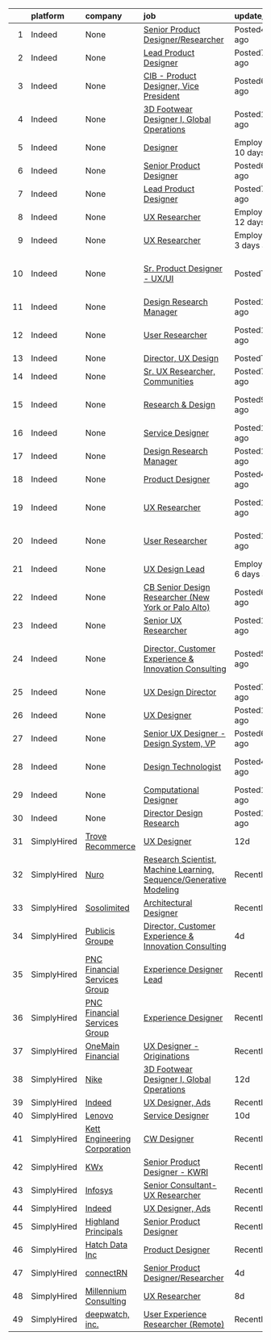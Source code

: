 

|    | platform    | company                              | job                                                                                                                                                                                                                                                                                                                                                                                                                                                                                                                                                                                                                                                                                                          | update_time                | location                                                      |
|---:|:------------|:-------------------------------------|:-------------------------------------------------------------------------------------------------------------------------------------------------------------------------------------------------------------------------------------------------------------------------------------------------------------------------------------------------------------------------------------------------------------------------------------------------------------------------------------------------------------------------------------------------------------------------------------------------------------------------------------------------------------------------------------------------------------|:---------------------------|:--------------------------------------------------------------|
|  1 | Indeed      | None                                 | [Senior Product Designer/Researcher](https://www.indeed.com/pagead/clk?mo=r&ad=-6NYlbfkN0AS_1Yci_aAypJCAt_IeHsxiIt8oZjdnGZeWZ1Ju-y_hHQkxlmZYkJcHU4W7QEEOmWVGJ3GT6bidUjFBi6-pcuw3xTEkr11Z_09Z6xFNfnr3EQHf2ijIxRJrinr4PtL9-EjcwtpzyOXb8WHYir_GdScD-pQGuGG8Td3az5dNrWNd7fetause_KsvN9aq35TDZa4I7Hea-2WXAW2MNpbpcWtSRkcoeKKZxH7GiYwwObOE0MHbgWDg0ecjKnW-7rC0J9iWGfD8H562Pg1PbEUI7BIFrKjHvtRawIB5Vm-WyU9Yjbg3TYvEYclC7YXBDLEvMo5zPq0z7wk1QJ1QqDHTOCB8Ldfd9AD04oUGYWRHsogCudpWVb0G0DSfie-8HYJDiTvWDiiQWwlkMpLCn3BVW3WWw-YPc8STQS2pzXwe7d1qlSaEkZ6mJEMNeSuxycbZv2fvhDFCDzxd8lsU_9leWmxcJq4P6L0hCW93_CkfL6DpVwT0zWm7oc2zt8Cvfhk910=&p=0&fvj=1&vjs=3)                                                                 | Posted4 days ago           | Waltham, MA 02453                                             |
|  2 | Indeed      | None                                 | [Lead Product Designer](https://www.indeed.com/pagead/clk?mo=r&ad=-6NYlbfkN0C5IatSLh_Ak1q39eQQoPIxD737RW9NeiYGvIRXkrLjEBkC4LI6KweFWWPiS1Pvvlz_wb1Hh5hSj1ZrWWRE3plgfcT4eWLpVrr4LI-fEyo8QDwtxBExL0u4T8cB18dIx3ByJubNpLFfs5sVw7a4F_FeQha8K3jG2bhTYOhDzf8XfGeno3HbgFzbVn6oG8zDH0qE7bjt6g25dvyzp0_g3uRDnIE7WMGWdyC6qUWGw4ZUtoZ71JcTmtUXWdcZsMaAoZGBwtY428TQoGmZvAX-tnUMCgRv9mKepyPlsh75zcRZSGyZWxilUkO6AWQaSR_F5lj2pKtNJn08Y_fBYAMzUQ7KHFDBQUzyFhWQi3Z-LVVxCoKR2ZKRLwQfk-J2VtOvHdx64LlsLeLtobckh2diZJbfyKrzdh5WLyj_uvrGrn8lbEQFBrRtzNb9JReYtyFTd_PzsDA2b-xzqKTxAsMBS7Om4ervbOjyK9MqPiobuLXtSd7V1HAPJZcN2fSL6a5B3KcHq3RlH3v81Kaa4fr1_voG5ZAZnXixTPd87Z0QMLUxSTXiNX_XRLfzbTR_Ja8Bgi2ts6rkXgoFDw==&p=14&fvj=0&vjs=3) | Posted7 days ago           | Austin, TX 78746                                              |
|  3 | Indeed      | None                                 | [CIB - Product Designer, Vice President](https://www.indeed.com/rc/clk?jk=23be48fa3fe1213c&fccid=aaf3b433897ea465&vjs=3)                                                                                                                                                                                                                                                                                                                                                                                                                                                                                                                                                                                     | Posted6 days ago           | New York, NY                                                  |
|  4 | Indeed      | None                                 | [3D Footwear Designer I, Global Operations](https://www.indeed.com/rc/clk?jk=53fefcde927d3d49&fccid=2c62e4de04b8f952&vjs=3)                                                                                                                                                                                                                                                                                                                                                                                                                                                                                                                                                                                  | Posted12 days ago          | Beaverton, OR                                                 |
|  5 | Indeed      | None                                 | [Designer](https://www.indeed.com/company/eShocan-LLC/jobs/Designer-04368040780d2746?fccid=9edfd380ba835638&vjs=3)                                                                                                                                                                                                                                                                                                                                                                                                                                                                                                                                                                                           | EmployerActive 10 days ago | Saline, MI                                                    |
|  6 | Indeed      | None                                 | [Senior Product Designer](https://www.indeed.com/rc/clk?jk=eedf14ce70f9dc19&fccid=88e380af575ae18a&vjs=3)                                                                                                                                                                                                                                                                                                                                                                                                                                                                                                                                                                                                    | Posted6 days ago           | California•Remote                                             |
|  7 | Indeed      | None                                 | [Lead Product Designer](https://www.indeed.com/pagead/clk?mo=r&ad=-6NYlbfkN0C5IatSLh_Ak1q39eQQoPIxD737RW9NeiYGvIRXkrLjEBkC4LI6KweFWWPiS1Pvvlz_wb1Hh5hSj1ZrWWRE3plgfcT4eWLpVrr4LI-fEyo8QDwtxBExL0u4T8cB18dIx3ByJubNpLFfs5sVw7a4F_FeQha8K3jG2bhLhHf0j7uq0OuBNtdS0_qJhFPdrlULmOv5Dcv6ZY83EZmIyhM4dueVAANjt-HX-nNxHAaXryPBd7FYTFmN_0R-7_9aWS3M5IavTLnLEvEPafv9qjq1-PU0X82XpCw1lB2OWLMXSCZBPqjHcoPA4DcrSn4aD1avD_kHW5ksmtFZH2bpETILbemXF2b1EsFqtbFZR5IwK5w64GVE9seKrJQ1lp6-tgfa81qU3SuIjWqk8BJYsHjf7gQsbq61eYyVe2mLtwfcJ_weLscXQSdjJSOK-dUwutMIxXBnZCZyFSahqOKfk4OtqFtjyqOCKiWm9qphl2Bw5Ha6gWULsX0DKgTZjbF5B_6dlORd3TK_BA5RvQQsYXvWnUCpyh7YNvotqi7412mUKhD34iXTAKcgbmj_S8MaK2ID3zdvd1l_AsrV6Q==&p=5&fvj=0&vjs=3)  | Posted7 days ago           | Austin, TX 78746                                              |
|  8 | Indeed      | None                                 | [UX Researcher](https://www.indeed.com/company/Curology/jobs/Ux-Researcher-d47f6ef37756ecf1?fccid=544af407da89bfb9&vjs=3)                                                                                                                                                                                                                                                                                                                                                                                                                                                                                                                                                                                    | EmployerActive 12 days ago | Remote                                                        |
|  9 | Indeed      | None                                 | [UX Researcher](https://www.indeed.com/company/Millennium-Consulting/jobs/Ux-Researcher-db7d44fca74f34fd?fccid=b9256865ee42d428&vjs=3)                                                                                                                                                                                                                                                                                                                                                                                                                                                                                                                                                                       | EmployerActive 3 days ago  | Boston, MA•Remote                                             |
| 10 | Indeed      | None                                 | [Sr. Product Designer - UX/UI](https://www.indeed.com/company/Early-Warning-Services/jobs/Senior-Product-Designer-55ac4440cce23a4b?fccid=094bfee9de38aca9&vjs=3)                                                                                                                                                                                                                                                                                                                                                                                                                                                                                                                                             | PostedToday                | San Francisco, CA 94111 (Financial District/South Beach area) |
| 11 | Indeed      | None                                 | [Design Research Manager](https://www.indeed.com/rc/clk?jk=fb350d8c71615858&fccid=288a529565129b93&vjs=3)                                                                                                                                                                                                                                                                                                                                                                                                                                                                                                                                                                                                    | Posted14 days ago          | Georgia+1 location•Remote                                     |
| 12 | Indeed      | None                                 | [User Researcher](https://www.indeed.com/rc/clk?jk=d7cdee83a83d3145&fccid=e36a7c87e88f8243&vjs=3)                                                                                                                                                                                                                                                                                                                                                                                                                                                                                                                                                                                                            | Posted13 days ago          | New York, NY 10010 (Flatiron area)                            |
| 13 | Indeed      | None                                 | [Director, UX Design](https://www.indeed.com/rc/clk?jk=e8a7a36f22dae361&fccid=5cbdaa742f7e51f3&vjs=3)                                                                                                                                                                                                                                                                                                                                                                                                                                                                                                                                                                                                        | PostedToday                | United States                                                 |
| 14 | Indeed      | None                                 | [Sr. UX Researcher, Communities](https://www.indeed.com/rc/clk?jk=1dddf4c53a740e79&fccid=fe2d21eef233e94a&vjs=3)                                                                                                                                                                                                                                                                                                                                                                                                                                                                                                                                                                                             | Posted7 days ago           | +4 locationsRemote                                            |
| 15 | Indeed      | None                                 | [Research & Design](https://www.indeed.com/rc/clk?jk=eaf383340d04035b&fccid=de71a49b535e21cb&vjs=3)                                                                                                                                                                                                                                                                                                                                                                                                                                                                                                                                                                                                          | Posted9 days ago           | San Jose, CA 95101 (North Valley area)                        |
| 16 | Indeed      | None                                 | [Service Designer](https://www.indeed.com/rc/clk?jk=1f59eb45b0d3b709&fccid=af103eaff391cdf0&vjs=3)                                                                                                                                                                                                                                                                                                                                                                                                                                                                                                                                                                                                           | Posted10 days ago          | Morrisville, NC                                               |
| 17 | Indeed      | None                                 | [Design Research Manager](https://www.indeed.com/rc/clk?jk=8e816676bbc7779f&fccid=288a529565129b93&vjs=3)                                                                                                                                                                                                                                                                                                                                                                                                                                                                                                                                                                                                    | Posted14 days ago          | New York State+1 location•Remote                              |
| 18 | Indeed      | None                                 | [Product Designer](https://www.indeed.com/rc/clk?jk=68c00852db19a95a&fccid=c34893b58d74a2a1&vjs=3)                                                                                                                                                                                                                                                                                                                                                                                                                                                                                                                                                                                                           | Posted4 days ago           | Remote                                                        |
| 19 | Indeed      | None                                 | [UX Researcher](https://www.indeed.com/rc/clk?jk=dac359a9bf25511a&fccid=c8100afc42779772&vjs=3)                                                                                                                                                                                                                                                                                                                                                                                                                                                                                                                                                                                                              | Posted11 days ago          | San Francisco, CA (Outer Mission area)                        |
| 20 | Indeed      | None                                 | [User Researcher](https://www.indeed.com/rc/clk?jk=d7cdee83a83d3145&fccid=e36a7c87e88f8243&vjs=3)                                                                                                                                                                                                                                                                                                                                                                                                                                                                                                                                                                                                            | Posted13 days ago          | New York, NY 10010 (Flatiron area)                            |
| 21 | Indeed      | None                                 | [UX Design Lead](https://www.indeed.com/company/Accorian/jobs/Ux-Design-Lead-273caa2c9b8b87bb?fccid=ca9b15be2d8407a8&vjs=3)                                                                                                                                                                                                                                                                                                                                                                                                                                                                                                                                                                                  | EmployerActive 6 days ago  | Houston, TX                                                   |
| 22 | Indeed      | None                                 | [CB Senior Design Researcher (New York or Palo Alto)](https://www.indeed.com/rc/clk?jk=3e2fdf39a79b5876&fccid=aaf3b433897ea465&vjs=3)                                                                                                                                                                                                                                                                                                                                                                                                                                                                                                                                                                        | Posted6 days ago           | New York, NY+1 location                                       |
| 23 | Indeed      | None                                 | [Senior UX Researcher](https://www.indeed.com/rc/clk?jk=f2b70fcf53fc056f&fccid=29efea1158b643d0&vjs=3)                                                                                                                                                                                                                                                                                                                                                                                                                                                                                                                                                                                                       | Posted1 day ago            | Remote                                                        |
| 24 | Indeed      | None                                 | [Director, Customer Experience & Innovation Consulting](https://www.indeed.com/rc/clk?jk=98f65e3a07a49933&fccid=1b0043cf80779505&vjs=3)                                                                                                                                                                                                                                                                                                                                                                                                                                                                                                                                                                      | Posted5 days ago           | Boston, MA 02109 (Downtown area)+2 locations                  |
| 25 | Indeed      | None                                 | [UX Design Director](https://www.indeed.com/rc/clk?jk=1fbfd78e4aff5582&fccid=c9b9e477b3c84b4d&vjs=3)                                                                                                                                                                                                                                                                                                                                                                                                                                                                                                                                                                                                         | Posted7 days ago           | Dallas, TX 75201 (Downtown area)                              |
| 26 | Indeed      | None                                 | [UX Designer](https://www.indeed.com/rc/clk?jk=62d5374589c35915&fccid=ed270b5d61bb332f&vjs=3)                                                                                                                                                                                                                                                                                                                                                                                                                                                                                                                                                                                                                | Posted12 days ago          | Brisbane, CA                                                  |
| 27 | Indeed      | None                                 | [Senior UX Designer - Design System, VP](https://www.indeed.com/rc/clk?jk=e66a067469f4c786&fccid=aaf3b433897ea465&vjs=3)                                                                                                                                                                                                                                                                                                                                                                                                                                                                                                                                                                                     | Posted6 days ago           | Columbus, OH+1 location                                       |
| 28 | Indeed      | None                                 | [Design Technologist](https://www.indeed.com/rc/clk?jk=39bd13c74d262726&fccid=b3e1fe25ac11cbf7&vjs=3)                                                                                                                                                                                                                                                                                                                                                                                                                                                                                                                                                                                                        | Posted4 days ago           | Boston, MA 02210 (South Boston area)                          |
| 29 | Indeed      | None                                 | [Computational Designer](https://www.indeed.com/rc/clk?jk=cf675ceea3d1ba74&fccid=76df37c4fa13a99e&vjs=3)                                                                                                                                                                                                                                                                                                                                                                                                                                                                                                                                                                                                     | Posted11 days ago          | Newark, NJ                                                    |
| 30 | Indeed      | None                                 | [Director Design Research](https://www.indeed.com/rc/clk?jk=1a212f17ffe2af6c&fccid=a3f737e511d9fc8c&vjs=3)                                                                                                                                                                                                                                                                                                                                                                                                                                                                                                                                                                                                   | Posted13 days ago          | Austin, TX+1 location                                         |
| 31 | SimplyHired | [Trove Recommerce](None)             | [UX Designer](https://www.simplyhired.com/job/_fcLTJeFnuvMoCEt8umTPzDI2xonlkKmcdozKuM0LrWfKJk18CIYwg?q=generative+designer)                                                                                                                                                                                                                                                                                                                                                                                                                                                                                                                                                                                  | 12d                        | Brisbane, CA                                                  |
| 32 | SimplyHired | [Nuro](None)                         | [Research Scientist, Machine Learning, Sequence/Generative Modeling](https://www.simplyhired.com/job/Dy48x76hW3uK-zfgt1hmutvJfWBupsdmPi-LvWXPYZtWam_jO5XwaA?q=generative+designer)                                                                                                                                                                                                                                                                                                                                                                                                                                                                                                                           | Recently                   | Mountain View, CA                                             |
| 33 | SimplyHired | [Sosolimited](None)                  | [Architectural Designer](https://www.simplyhired.com/job/1wnZZjS_T2B-Khb33FLg8m5W26VpFJO-O7M0joPbDLzOi2-l3WqCTg?q=generative+designer)                                                                                                                                                                                                                                                                                                                                                                                                                                                                                                                                                                       | Recently                   | Boston, MA                                                    |
| 34 | SimplyHired | [Publicis Groupe](None)              | [Director, Customer Experience & Innovation Consulting](https://www.simplyhired.com/job/-0COQb0BtQ_-EPqb2LYrDcOmSqEg60T-Ru6ebrU0M-5QtYszO_KsPw?q=generative+designer)                                                                                                                                                                                                                                                                                                                                                                                                                                                                                                                                        | 4d                         | New York, NY                                                  |
| 35 | SimplyHired | [PNC Financial Services Group](None) | [Experience Designer Lead](https://www.simplyhired.com/job/gL33uxZPYSn35NH8c_kcYTNMdTEMS90cWFHXCDBR9P3t_SdM4bID7A?q=generative+designer)                                                                                                                                                                                                                                                                                                                                                                                                                                                                                                                                                                     | Recently                   | Pittsburgh, PA                                                |
| 36 | SimplyHired | [PNC Financial Services Group](None) | [Experience Designer](https://www.simplyhired.com/job/PduE98yD8mjN3iF_XAjIY3Dxo6wAm_xFB52o84f0pkcwyszjPJyejw?q=generative+designer)                                                                                                                                                                                                                                                                                                                                                                                                                                                                                                                                                                          | Recently                   | Pittsburgh, PA                                                |
| 37 | SimplyHired | [OneMain Financial](None)            | [UX Designer - Originations](https://www.simplyhired.com/job/sL7Gj2P-AyaBPVN3FBNEfnTM3UUbUkb7Xs_mST19hF9JCcRemx_fjA?q=generative+designer)                                                                                                                                                                                                                                                                                                                                                                                                                                                                                                                                                                   | Recently                   | Charlotte, NC                                                 |
| 38 | SimplyHired | [Nike](None)                         | [3D Footwear Designer I, Global Operations](https://www.simplyhired.com/job/QrZdZEv0BBa7GNDWYZaA7u-OIPudijDGelsVj-U1lHRH5TRsK1vF5w?q=generative+designer)                                                                                                                                                                                                                                                                                                                                                                                                                                                                                                                                                    | 12d                        | Beaverton, OR                                                 |
| 39 | SimplyHired | [Indeed](None)                       | [UX Designer, Ads](https://www.simplyhired.com/job/zny_5dV6gUtH48nUpTBC0ebWye6QDrsScPOPAAHm4momqygRz--dgA?q=generative+designer)                                                                                                                                                                                                                                                                                                                                                                                                                                                                                                                                                                             | Recently                   | Remote                                                        |
| 40 | SimplyHired | [Lenovo](None)                       | [Service Designer](https://www.simplyhired.com/job/rzbER42jWl6MiB-HZ9m9yI4908s25-3roNq6vOegqqi52s9PxGYCXg?q=generative+designer)                                                                                                                                                                                                                                                                                                                                                                                                                                                                                                                                                                             | 10d                        | Morrisville, NC                                               |
| 41 | SimplyHired | [Kett Engineering Corporation](None) | [CW Designer](https://www.simplyhired.com/job/QeDUGjnutfGwwn4bngl7k20ZPjlp7aggZo4Nw9qxh3SEnkSzCMpYVw?q=generative+designer)                                                                                                                                                                                                                                                                                                                                                                                                                                                                                                                                                                                  | Recently                   | United States                                                 |
| 42 | SimplyHired | [KWx](None)                          | [Senior Product Designer - KWRI](https://www.simplyhired.com/job/OGhbdxF5IQ6y8zgAAZaLP0iEVXJKAWZ1-8GUPz9rZU1jIrE42seoIw?q=generative+designer)                                                                                                                                                                                                                                                                                                                                                                                                                                                                                                                                                               | Recently                   | Austin, TX                                                    |
| 43 | SimplyHired | [Infosys](None)                      | [Senior Consultant-UX Researcher](https://www.simplyhired.com/job/MqKoCtU5V3kxPzwH0Oaz9G14zZuLGXnu6Hl-uhAvYUEIhoQAeG8RnQ?q=generative+designer)                                                                                                                                                                                                                                                                                                                                                                                                                                                                                                                                                              | Recently                   | Basking Ridge, NJ                                             |
| 44 | SimplyHired | [Indeed](None)                       | [UX Designer, Ads](https://www.simplyhired.com/job/zny_5dV6gUtH48nUpTBC0ebWye6QDrsScPOPAAHm4momqygRz--dgA?q=generative+designer)                                                                                                                                                                                                                                                                                                                                                                                                                                                                                                                                                                             | Recently                   | Remote                                                        |
| 45 | SimplyHired | [Highland Principals](None)          | [Senior Product Designer](https://www.simplyhired.com/job/hl3xikfYERZgD8ae8KK7HRfWHQPsE7eneyuJRTz7OY5O4ddjnxqjvg?q=generative+designer)                                                                                                                                                                                                                                                                                                                                                                                                                                                                                                                                                                      | Recently                   | Remote                                                        |
| 46 | SimplyHired | [Hatch Data Inc](None)               | [Product Designer](https://www.simplyhired.com/job/4kFGV6strgYdqYO1D20UP_tRjJYW3KHASc3bgmOSUWOdZCsmvlD8BQ?q=generative+designer)                                                                                                                                                                                                                                                                                                                                                                                                                                                                                                                                                                             | Recently                   | San Francisco, CA                                             |
| 47 | SimplyHired | [connectRN](None)                    | [Senior Product Designer/Researcher](https://www.simplyhired.com/job/xxmJ-pA9GKdxX92WV9yLH6e89uSPefgF8Mftux6GFxpJ6PT5ucnQYg?q=generative+designer)                                                                                                                                                                                                                                                                                                                                                                                                                                                                                                                                                           | 4d                         | Waltham, MA                                                   |
| 48 | SimplyHired | [Millennium Consulting](None)        | [UX Researcher](https://www.simplyhired.com/job/Eu9ZKnjFhpA9snp0IlFNfEZBQr3Q2OAlI4-E8zG8JY-Af-5GrJuhoA?q=generative+designer)                                                                                                                                                                                                                                                                                                                                                                                                                                                                                                                                                                                | 8d                         | Boston, MA                                                    |
| 49 | SimplyHired | [deepwatch, inc.](None)              | [User Experience Researcher (Remote)](https://www.simplyhired.com/job/86CZdCgjn7WtwJvmRjLRIs9aGcr5v49-FW5jmWAORx3MmwLIRBThIw?q=generative+designer)                                                                                                                                                                                                                                                                                                                                                                                                                                                                                                                                                          | Recently                   | Remote                                                        |
